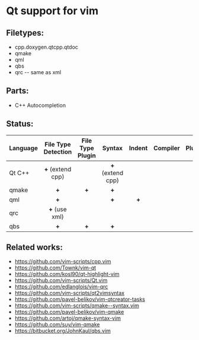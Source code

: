 # Qt support for vim

## Filetypes:

* cpp.doxygen.qtcpp.qtdoc
* qmake
* qml
* qbs
* qrc -- same as xml

## Parts:

* C++ Autocompletion

## Status:

| Language | File Type Detection | File Type Plugin |       Syntax       |     Indent    | Compiler | Plugin |
| :------- | :-----------------: | :--------------: | :----------------: | :-----------: | :------: | :----: |
|  Qt C++  |  **+** (extend cpp) |                  | **+** (extend cpp) |               |          |        |
|  qmake   |        **+**        |      **+**       |        **+**       |               |          |        |
|   qml    |        **+**        |                  |        **+**       |     **+**     |          |        |
|   qrc    |   **+** (use xml)   |                  |                    |               |          |        |
|   qbs    |        **+**        |      **+**       |        **+**       |               |          |        |

## Related works:

* https://github.com/vim-scripts/cpp.vim
* https://github.com/Townk/vim-qt
* https://github.com/kosl90/qt-highlight-vim
* https://github.com/vim-scripts/Qt.vim
* https://github.com/edlanglois/vim-qrc
* https://github.com/vim-scripts/qt2vimsyntax
* https://github.com/pavel-belikov/vim-qtcreator-tasks
* https://github.com/vim-scripts/qmake--syntax.vim
* https://github.com/pavel-belikov/vim-qmake
* https://github.com/artoj/qmake-syntax-vim
* https://github.com/suy/vim-qmake
* https://bitbucket.org/JohnKaul/qbs.vim

